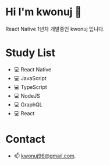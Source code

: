 
# Hi I'm kwonuj 👋
React Native 1년차 개발중인 kwonuj 입니다.

# Study List
- 💻 React Native
- 💻 JavaScript
- 💻 TypeScript
- 💻 NodeJS
- 💻 GraphQL
- 💻 React

# Contact
- 📫 kwonuj96@gmail.com.
